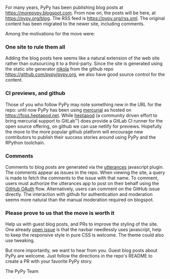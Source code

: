 <!--
.. title: PyPy's blog has moved
.. slug: pypys-blog-has-moved
.. date: 2021-03-09 11:03:09 UTC
.. tags: 
.. category: 
.. link: 
.. description: 
.. type: text
.. author: mattip
-->

For many years, PyPy has been publishing blog posts at
https://morepypy.blogspot.com. From now on, the posts will be here, at
https://pypy.org/blog. The RSS feed is https://pypy.org/rss.xml. The original
content has been migrated to the newer site, including comments.

<!-- TEASER_END -->

Among the motivations for the move were:

### One site to rule them all
Adding the blog posts here seems like a natural extension of the web site
rather than outsourcing it to a third-party. Since the site is generated using
the static site generator [nikola](https://getnikola.com/) from the github repo
https://github.com/pypy/pypy.org, we also have good source control for the
content.

### CI previews, and github

Those of you who follow PyPy may note something new in the URL for the repo:
until now PyPy has been using [mercurial](https://mercurial-scm.org) as hosted
on https://foss.heptapod.net.  While [heptapod](https://heptapod.net/) (a
community driven effort to bring mercurial support to GitLab™) does provide a
GitLab CI runner for the open source offering, on github we can use netlify for
previews. Hopefully the move to the more popular github platform will encourage
new contributors to publish their success stories around using PyPy and
the RPython toolchain.

### Comments

Comments to blog posts are generated via the [utterances](https://utteranc.es/)
javascript plugin. The comments appear as issues in the repo.
When viewing the site, a query is made to fetch the comments to the issue with
that name. To comment, users must authorize the utterances app to post on their
behalf using the [GitHub
OAuth](https://developer.github.com/v3/oauth/#web-application-flow) flow.
Alternatively, users can comment on the GitHub issue directly. The interaction
with github for authentication and moderation seems more natural than the
manual moderation required on blogspot.

### Please prove to us that the move is worth it

Help us with guest blog posts, and PRs to improve the styling of the site. One
already [open issue](https://github.com/pypy/pypy.org/issues/5) is that the
navbar needlessly uses javascript, help to keep the responsive style in pure
CSS is welcome. The theme could also use tweaking.

But more importantly, we want to hear from you.  Guest blog posts about
PyPy are welcome. Just follow the directions in the repo's README to create a
PR with your favorite PyPy story.

The PyPy Team
